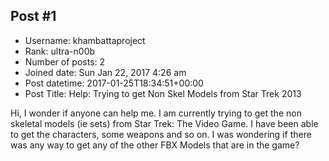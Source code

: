 ## Post #1
- Username: khambattaproject
- Rank: ultra-n00b
- Number of posts: 2
- Joined date: Sun Jan 22, 2017 4:26 am
- Post datetime: 2017-01-25T18:34:51+00:00
- Post Title: Help: Trying to get Non Skel Models from Star Trek 2013

Hi, I wonder if anyone can help me. I am currently trying to get the non skeletal models (ie sets) from Star Trek: The Video Game. I have been able to get the characters, some weapons and so on. I was wondering if there was any way to get any of the other FBX Models that are in the game?
